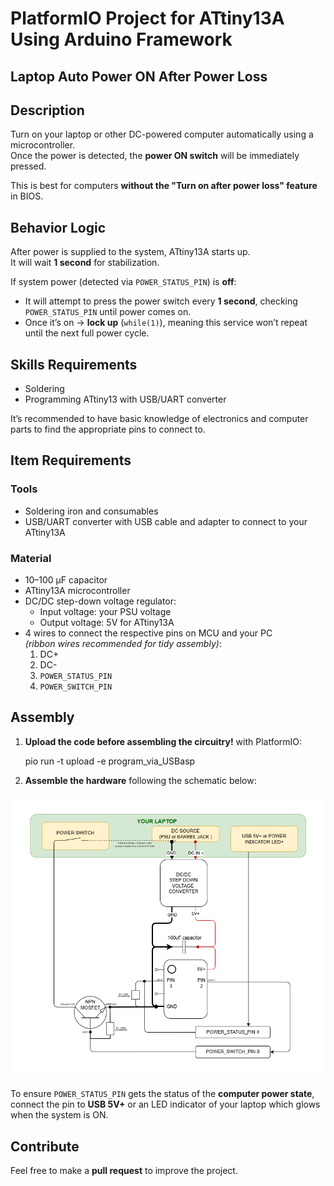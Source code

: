 # PlatformIO Project for ATtiny13A Using Arduino Framework  
## Laptop Auto Power ON After Power Loss

## Description

Turn on your laptop or other DC-powered computer automatically using a microcontroller.  
Once the power is detected, the **power ON switch** will be immediately pressed.  

This is best for computers **without the "Turn on after power loss" feature** in BIOS.

## Behavior Logic

After power is supplied to the system, ATtiny13A starts up.  
It will wait **1 second** for stabilization.

If system power (detected via `POWER_STATUS_PIN`) is **off**:

- It will attempt to press the power switch every **1 second**, checking `POWER_STATUS_PIN` until power comes on.
- Once it’s on → **lock up** (`while(1)`), meaning this service won’t repeat until the next full power cycle.

## Skills Requirements

- Soldering
- Programming ATtiny13 with USB/UART converter  

It’s recommended to have basic knowledge of electronics and computer parts to find the appropriate pins to connect to.

## Item Requirements

### Tools

- Soldering iron and consumables
- USB/UART converter with USB cable and adapter to connect to your ATtiny13A

### Material

- 10–100 µF capacitor
- ATtiny13A microcontroller
- DC/DC step-down voltage regulator:
  - Input voltage: your PSU voltage
  - Output voltage: 5V for ATtiny13A
- 4 wires to connect the respective pins on MCU and your PC  
  *(ribbon wires recommended for tidy assembly)*:
  1. DC+
  2. DC-
  3. `POWER_STATUS_PIN`
  4. `POWER_SWITCH_PIN`

## Assembly

1. **Upload the code before assembling the circuitry!** with PlatformIO:

    pio run -t upload -e program_via_USBasp

2. **Assemble the hardware** following the schematic below:

![Schematic](img/diagram.png)

To ensure `POWER_STATUS_PIN` gets the status of the **computer power state**, connect the pin to **USB 5V+** or an LED indicator of your laptop which glows when the system is ON.

## Contribute

Feel free to make a **pull request** to improve the project.
